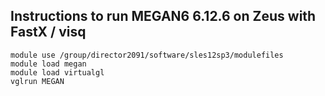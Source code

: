 ## Instructions to run MEGAN6 6.12.6 on Zeus with FastX / visq

```
module use /group/director2091/software/sles12sp3/modulefiles
module load megan
module load virtualgl
vglrun MEGAN
```
